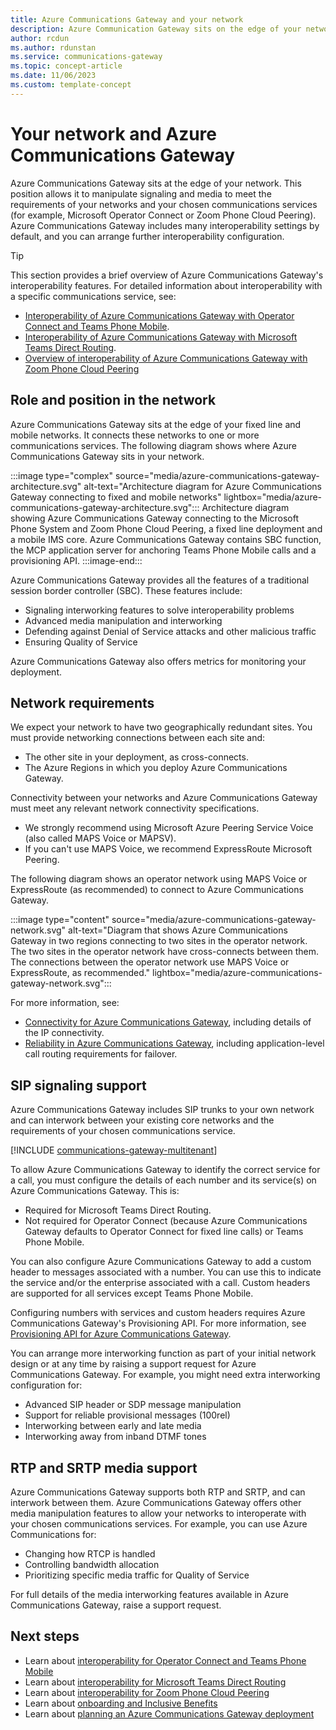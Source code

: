 ```yaml
---
title: Azure Communications Gateway and your network
description: Azure Communication Gateway sits on the edge of your network. Its interoperability features allow it to adapt to your requirements.
author: rcdun
ms.author: rdunstan
ms.service: communications-gateway
ms.topic: concept-article
ms.date: 11/06/2023
ms.custom: template-concept
---
```


# Your network and Azure Communications Gateway

Azure Communications Gateway sits at the edge of your network. This position allows it to manipulate signaling and media to meet the requirements of your networks and your chosen communications services (for example, Microsoft Operator Connect or Zoom Phone Cloud Peering). Azure Communications Gateway includes many interoperability settings by default, and you can arrange further interoperability configuration.

> [!TIP]
> This section provides a brief overview of Azure Communications Gateway's interoperability features. For detailed information about interoperability with a specific communications service, see:
> - [Interoperability of Azure Communications Gateway with Operator Connect and Teams Phone Mobile](interoperability-operator-connect.md).
> - [Interoperability of Azure Communications Gateway with Microsoft Teams Direct Routing](interoperability-teams-direct-routing.md).
> - [Overview of interoperability of Azure Communications Gateway with Zoom Phone Cloud Peering](interoperability-zoom.md)

## Role and position in the network

Azure Communications Gateway sits at the edge of your fixed line and mobile networks. It connects these networks to one or more communications services. The following diagram shows where Azure Communications Gateway sits in your network.

:::image type="complex" source="media/azure-communications-gateway-architecture.svg" alt-text="Architecture diagram for Azure Communications Gateway connecting to fixed and mobile networks" lightbox="media/azure-communications-gateway-architecture.svg":::
    Architecture diagram showing Azure Communications Gateway connecting to the Microsoft Phone System and Zoom Phone Cloud Peering, a fixed line deployment and a mobile IMS core. Azure Communications Gateway contains SBC function, the MCP application server for anchoring Teams Phone Mobile calls and a provisioning API.
:::image-end:::

Azure Communications Gateway provides all the features of a traditional session border controller (SBC). These features include:

- Signaling interworking features to solve interoperability problems
- Advanced media manipulation and interworking
- Defending against Denial of Service attacks and other malicious traffic
- Ensuring Quality of Service

Azure Communications Gateway also offers metrics for monitoring your deployment.

## Network requirements

We expect your network to have two geographically redundant sites. You must provide networking connections between each site and:

* The other site in your deployment, as cross-connects.
* The Azure Regions in which you deploy Azure Communications Gateway.

Connectivity between your networks and Azure Communications Gateway must meet any relevant network connectivity specifications.

- We strongly recommend using Microsoft Azure Peering Service Voice (also called MAPS Voice or MAPSV).
- If you can't use MAPS Voice, we recommend ExpressRoute Microsoft Peering.

The following diagram shows an operator network using MAPS Voice or ExpressRoute (as recommended) to connect to Azure Communications Gateway.

:::image type="content" source="media/azure-communications-gateway-network.svg" alt-text="Diagram that shows Azure Communications Gateway in two regions connecting to two sites in the operator network. The two sites in the operator network have cross-connects between them. The connections between the operator network use MAPS Voice or ExpressRoute, as recommended." lightbox="media/azure-communications-gateway-network.svg":::

For more information, see:

- [Connectivity for Azure Communications Gateway](connectivity.md), including details of the IP connectivity.
- [Reliability in Azure Communications Gateway](reliability-communications-gateway.md), including application-level call routing requirements for failover.

## SIP signaling support

Azure Communications Gateway includes SIP trunks to your own network and can interwork between your existing core networks and the requirements of your chosen communications service.

[!INCLUDE [communications-gateway-multitenant](includes/communications-gateway-multitenant.md)]

To allow Azure Communications Gateway to identify the correct service for a call, you must configure the details of each number and its service(s) on Azure Communications Gateway. This is:
- Required for Microsoft Teams Direct Routing.
- Not required for Operator Connect (because Azure Communications Gateway defaults to Operator Connect for fixed line calls) or Teams Phone Mobile.

You can also configure Azure Communications Gateway to add a custom header to messages associated with a number. You can use this to indicate the service and/or the enterprise associated with a call. Custom headers are supported for all services except Teams Phone Mobile.

Configuring numbers with services and custom headers requires Azure Communications Gateway's Provisioning API. For more information, see [Provisioning API for Azure Communications Gateway](provisioning-platform.md).

You can arrange more interworking function as part of your initial network design or at any time by raising a support request for Azure Communications Gateway. For example, you might need extra interworking configuration for:

- Advanced SIP header or SDP message manipulation
- Support for reliable provisional messages (100rel)
- Interworking between early and late media
- Interworking away from inband DTMF tones

## RTP and SRTP media support

Azure Communications Gateway supports both RTP and SRTP, and can interwork between them. Azure Communications Gateway offers other media manipulation features to allow your networks to interoperate with your chosen communications services. For example, you can use Azure Communications for:

- Changing how RTCP is handled
- Controlling bandwidth allocation
- Prioritizing specific media traffic for Quality of Service

For full details of the media interworking features available in Azure Communications Gateway, raise a support request.

## Next steps

- Learn about [interoperability for Operator Connect and Teams Phone Mobile](interoperability-operator-connect.md)
- Learn about [interoperability for Microsoft Teams Direct Routing](interoperability-teams-direct-routing.md)
- Learn about [interoperability for Zoom Phone Cloud Peering](interoperability-zoom.md)
- Learn about [onboarding and Inclusive Benefits](onboarding.md)
- Learn about [planning an Azure Communications Gateway deployment](get-started.md)
